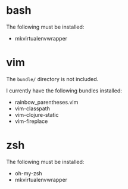# bash

The following must be installed:
- mkvirtualenvwrapper


# vim

The `bundle/` directory is not included.

I currently have the following bundles installed:

- rainbow\_parentheses.vim
- vim-classpath
- vim-clojure-static
- vim-fireplace


# zsh

The following must be installed:
- oh-my-zsh
- mkvirtualenvwrapper

